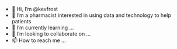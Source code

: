 - 👋 Hi, I’m @kevfrost
- 👀 I’m a pharmacist interested in using data and technology to help patients
- 🌱 I’m currently learning ...
- 💞️ I’m looking to collaborate on ...
- 📫 How to reach me ...

<!---
kevfrost/kevfrost is a ✨ special ✨ repository because its `README.md` (this file) appears on your GitHub profile.
You can click the Preview link to take a look at your changes.
--->
